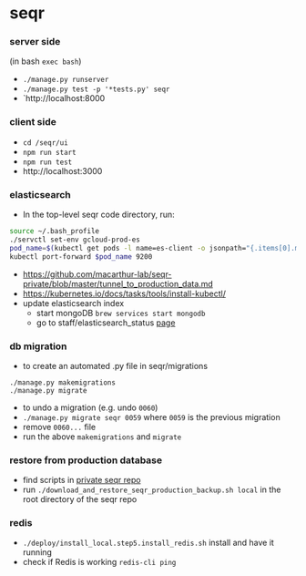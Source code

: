 # seqr

### server side
(in bash `exec bash`)
- `./manage.py runserver`  
- `./manage.py test -p '*tests.py' seqr`
- `http://localhost:8000  

### client side
- `cd /seqr/ui`
- `npm run start`
- `npm run test`
- http://localhost:3000

### elasticsearch
- In the top-level seqr code directory, run:  
```bash
source ~/.bash_profile
./servctl set-env gcloud-prod-es  
pod_name=$(kubectl get pods -l name=es-client -o jsonpath="{.items[0].metadata.name}")  
kubectl port-forward $pod_name 9200
```
- https://github.com/macarthur-lab/seqr-private/blob/master/tunnel_to_production_data.md
- https://kubernetes.io/docs/tasks/tools/install-kubectl/
- update elasticsearch index
  - start mongoDB `brew services start mongodb`
  - go to staff/elasticsearch_status [page](https://seqr.broadinstitute.org/staff/elasticsearch_status)

### db migration
- to create an automated .py file in seqr/migrations
```shell
./manage.py makemigrations
./manage.py migrate
```

- to undo a migration (e.g. undo `0060`)
- `./manage.py migrate seqr 0059` where `0059` is the previous migration
- remove `0060...` file
- run the above `makemigrations` and `migrate`

### restore from production database
- find scripts in [private seqr repo](https://github.com/macarthur-lab/seqr-private)
- run `./download_and_restore_seqr_production_backup.sh local` in the root directory of the seqr repo

### redis
- `./deploy/install_local.step5.install_redis.sh` install and have it running
- check if Redis is working `redis-cli ping`

